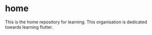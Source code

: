 # home
This is the home repository for learning. This organisation is dedicated towards learning flutter.
